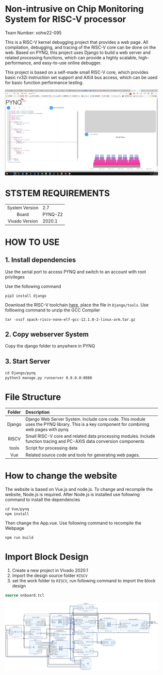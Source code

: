 # Non-intrusive on Chip Monitoring System for RISC-V processor

Team Number: xohw22-095

This is a RISC-V kernel debugging project that provides a web page. All compilation, debugging, and tracing of the RISC-V core can be done on the web. Based on PYNQ, this project uses Django to build a web server and related processing functions, which can provide a highly scalable, high-performance, and easy-to-use online debugger.

This project is based on a self-made small RISC-V core, which provides basic rv32i instruction set support and AXI4 bus access, which can be used for basic 
function performance testing.

![Web Page](img/web.jpg)


# STSTEM REQUIREMENTS

|||
|:-:|:--|
|System Version|2.7|
|Board|PYNQ-Z2|
|Vivado Version|2020.1|


# HOW TO USE

## 1. Install dependencies

Use the serial port to access PYNQ and switch to an account with root privileges

Use the following command

```shell
pip3 install django
```

Download the RISC-V toolchain [here](https://github.com/xpack-dev-tools/riscv-none-elf-gcc-xpack/releases/download/v12.1.0-2/xpack-riscv-none-elf-gcc-12.1.0-2-linux-arm.tar.gz), place the file in ``Django/tools``. Use folllowing command to unzip the GCC Compiler
```shell
tar -xvzf xpack-riscv-none-elf-gcc-12.1.0-2-linux-arm.tar.gz
```

## 2. Copy webserver System

Copy the django folder to anywhere in PYNQ

## 3. Start Server
```shell
cd Django/pynq
python3 manage.py runserver 0.0.0.0:8080
```


# File Structure
|Folder|Description|
|:--:|:--|
|Django|Django Web Server System. Include core code. This module uses the PYNQ library. This is a key component for combining web pages with pynq|
|RISCV|Small RISC-V core and related data processing modules. Include function tracing and PC-AXIS data conversion components|
|tools|Script for processing data|
|Vue|Related source code and tools for generating web pages.|

# How to change the website
The website is based on Vue.js and node.js. To change and recompile the website, Node.js is required. After Node.js is installed use following command to install the dependencies
```shell
cd Vue/pynq
npm install
``` 
Then change the App.vue. Use following command to recompile the Webpage
```shell
npm run build
```

# Import Block Design
1. Create a new project in Vivado 2020.1
2. Import the design source folder ``RISCV``
3. set the work folder to ``RISCV``, run following command to import the block design
```tcl
source onboard.tcl
```
![Block Design](img/block_design.png)